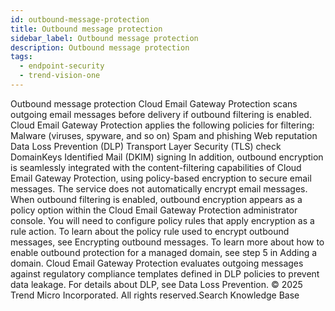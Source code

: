 ```yaml
---
id: outbound-message-protection
title: Outbound message protection
sidebar_label: Outbound message protection
description: Outbound message protection
tags:
  - endpoint-security
  - trend-vision-one
---
```


 Outbound message protection Cloud Email Gateway Protection scans outgoing email messages before delivery if outbound filtering is enabled. Cloud Email Gateway Protection applies the following policies for filtering: Malware (viruses, spyware, and so on) Spam and phishing Web reputation Data Loss Prevention (DLP) Transport Layer Security (TLS) check DomainKeys Identified Mail (DKIM) signing In addition, outbound encryption is seamlessly integrated with the content-filtering capabilities of Cloud Email Gateway Protection, using policy-based encryption to secure email messages. The service does not automatically encrypt email messages. When outbound filtering is enabled, outbound encryption appears as a policy option within the Cloud Email Gateway Protection administrator console. You will need to configure policy rules that apply encryption as a rule action. To learn about the policy rule used to encrypt outbound messages, see Encrypting outbound messages. To learn more about how to enable outbound protection for a managed domain, see step 5 in Adding a domain. Cloud Email Gateway Protection evaluates outgoing messages against regulatory compliance templates defined in DLP policies to prevent data leakage. For details about DLP, see Data Loss Prevention. © 2025 Trend Micro Incorporated. All rights reserved.Search Knowledge Base